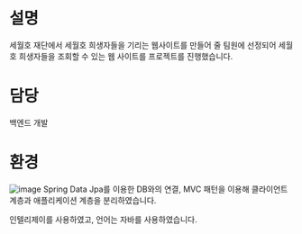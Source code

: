 설명
=============
세월호 재단에서 세월호 희생자들을 기리는 웹사이트를 만들어 줄 팀원에 선정되어 세월호 희생자들을 조회할 수 있는 웹 사이트를 프로젝트를 진행했습니다.

담당
=============
백엔드 개발

환경
=============
![image](https://user-images.githubusercontent.com/83891837/145698212-af334160-03e7-43af-bde8-f2d30e6ba2e2.png)
Spring Data Jpa를 이용한 DB와의 연결, MVC 패턴을 이용해 클라이언트 계층과 애플리케이션 계층을 분리하였습니다.

인텔리제이를 사용하였고, 언어는 자바를 사용하였습니다.
